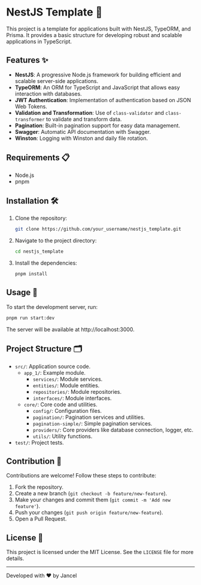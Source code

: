 
# NestJS Template 🚀

This project is a template for applications built with NestJS, TypeORM, and Prisma. It provides a basic structure for developing robust and scalable applications in TypeScript.

## Features ✨

- **NestJS**: A progressive Node.js framework for building efficient and scalable server-side applications.
- **TypeORM**: An ORM for TypeScript and JavaScript that allows easy interaction with databases.
- **JWT Authentication**: Implementation of authentication based on JSON Web Tokens.
- **Validation and Transformation**: Use of `class-validator` and `class-transformer` to validate and transform data.
- **Pagination**: Built-in pagination support for easy data management.
- **Swagger**: Automatic API documentation with Swagger.
- **Winston**: Logging with Winston and daily file rotation.

## Requirements 📋

- Node.js
- pnpm

## Installation 🛠️

1. Clone the repository:
    ```bash
    git clone https://github.com/your_username/nestjs_template.git
    ```
2. Navigate to the project directory:
    ```bash
    cd nestjs_template
    ```
3. Install the dependencies:
    ```bash
    pnpm install
    ```

## Usage 🚀

To start the development server, run:
```bash
pnpm run start:dev
```
The server will be available at http://localhost:3000.

## Project Structure 🗂️

- `src/`: Application source code.
    - `app_1/`: Example module.
        - `services/`: Module services.
        - `entities/`: Module entities.
        - `repositories/`: Module repositories.
        - `interfaces/`: Module interfaces.
    - `core/`: Core code and utilities.
        - `config/`: Configuration files.
        - `pagination/`: Pagination services and utilities.
        - `pagination-simple/`: Simple pagination services.
        - `providers/`: Core providers like database connection, logger, etc.
        - `utils/`: Utility functions.
- `test/`: Project tests.

## Contribution 🤝

Contributions are welcome! Follow these steps to contribute:

1. Fork the repository.
2. Create a new branch (`git checkout -b feature/new-feature`).
3. Make your changes and commit them (`git commit -m 'Add new feature'`).
4. Push your changes (`git push origin feature/new-feature`).
5. Open a Pull Request.

## License 📄

This project is licensed under the MIT License. See the `LICENSE` file for more details.

---

Developed with ❤️ by Jancel